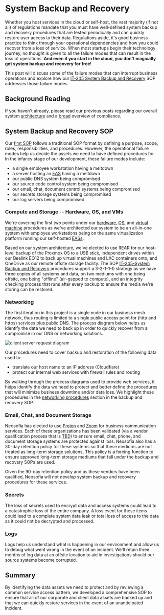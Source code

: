 <!---  Internal Links --->
[sop-sbr]:     /website/qms/procedures/IT-245-System%20Backup%20and%20Recovery.md
[sop-sbr-hw]:  /website/qms/procedures/IT-245-System%20Backup%20and%20Recovery.md#hardware-procedures
[sop-sbr-os]:  /website/qms/procedures/IT-245-System%20Backup%20and%20Recovery.md#operating-system-procedures
[sop-sbr-vm]:  /website/qms/procedures/IT-245-System%20Backup%20and%20Recovery.md#vm-procedures
[sop-sbr-net]: /website/qms/procedures/IT-245-System%20Backup%20and%20Recovery.md#networking-procedures

[blog-arch]: /website/blog/2000_system_architecture_and_design.md
[blog-comp]: /website/blog/0001_what_is_compliance.md

[glos-eas]:  /website/qms/glossary.md#enterprise-application-software-eas
[glos-tbd]:  /website/qms/glossary.md#to-be-determined-tbd

[csrd]: /website/public/shared/images/client-server-request-process.svg


<!---  External Links --->
[proton]: https://proton.me/
[zoom]: https://www.zoom.com/

# System Backup and Recovery

Whether you host services in the cloud or self-host, the vast majority (if not all) of regulations mandate that you must have well-defined system backup and recovery procedures that are tested periodically and can quickly restore user access to their data. Regulations aside, it's good business practice to think through your operational dependencies and how you could recover from a loss of service. When most startups begin their technology journey, no thought is given to all the failure modes that can result in the loss of operations. **And even if you start in the cloud, you don't magically get system backup and recovery for free!**

This post will discuss some of the failure modes that can interrupt business operations and explore how our [IT-245 System Backup and Recovery][sop-sbr] SOP addresses those failure modes.

## Background Reading

If you haven't already, please read our previous posts regarding our overall system [architecture][blog-arch] and a [broad][blog-comp] overview of compliance.

## System Backup and Recovery SOP

Our [first SOP][sop-sbr] follows a traditional SOP format by defining a purpose, scope, roles, responsibilities, and procedures. However, the operational failure modes help us decide the assets we need to have defined procedures for. In the infancy stage of our development, these failure modes include:

* a single employee workstation having a meltdown
* a server hosting an [EAS][glos-eas] having a meltdown
* our public DNS system being compromised
* our source code control system being compromised
* our email, chat, document control systems being compromised
* our secrets storage systems being compromised
* our log servers being compromised

### Compute and Storage -- Hardware, OS, and VMs


We're covering the first two points under our [hardware][sop-sbr-hw], [OS][sop-sbr-os], and [virtual machine][sop-sbr-vm] procedures as we've architected our system to be an all-in-one system with employee workstations being on the same virtualization platform running our self-hosted [EASs][glos-eas].

Based on our system architecture, we've elected to use REAR for our host-level backup of the Proxmox OS to a USB stick, independent drives within our Beelink EQ12 to back up virtual machines and LXC containers onto, and OneDrive as our remote offsite storage facility. The SOP [IT-245-System Backup and Recovery][sop-sbr] procedures support a 3-2-1-1-0 strategy as we have three copies of all systems and data, on two mediums with one being offsite, one being "offline" (air-gapped to compute), and an integrity checking process that runs after every backup to ensure the media we're storing can be restored.

### Networking

The first iteration in this project is a single node in our business mesh network, thus routing is limited to a single public access point for (http and https) services plus public DNS. The process diagram below helps us identify the data we need to back up in order to quickly recover from a compromise in our DNS or networking solutions.

![client server request diagram][csrd]

Our procedures need to cover backup and restoration of the following data used to:
* translate our host name to an IP address (Cloudflare)
* protect our internal web services with firewall rules and routing

By walking through the process diagrams used to provide web services, it helps identify the data we need to protect and better define the procedures that will minimize business downtime and/or data loss. We highlight these procedures in the [networking procedures][sop-sbr-net] section in the backup and recovery SOP.

### Email, Chat, and Document Storage



Neosofia has elected to use [Proton][proton] and [Zoom][zoom] for business communication services. Each of these organizations has been validated (via a vendor qualification process that is [TBD][glos-tbd]) to ensure email, chat, phone, and document storage systems are protected against loss. Neosofia also has a 30-day retention policy for these systems so that these mediums are not treated as long-term storage solutions. This policy is a forcing function to ensure approved long-term storage mediums that fall under the backup and recovery SOPs are used.

Given the 90-day retention policy and as these vendors have been qualified, Neosofia will not develop system backup and recovery procedures for these services.

### Secrets

The loss of secrets used to encrypt data and access systems could lead to a catastrophic loss of the entire company. A loss event for these items could lead to a complete system data leak or total loss of access to the data as it could not be decrypted and processed.

### Logs

Logs help us understand what is happening in our environment and allow us to debug what went wrong in the event of an incident. We'll retain three months of log data at an offsite location to aid in investigations should our source systems become corrupted.

## Summary

By identifying the data assets we need to protect and by reviewing a common service access pattern, we developed a comprehensive SOP to ensure that all of our corporate and client data assets are backed up and that we can quickly restore services in the event of an unanticipated incident.

